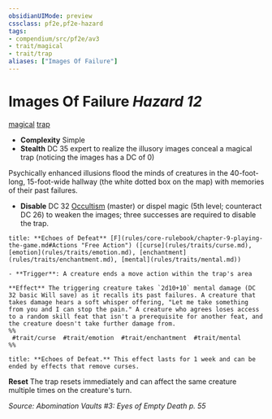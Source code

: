 ```yaml
---
obsidianUIMode: preview
cssclass: pf2e,pf2e-hazard
tags:
- compendium/src/pf2e/av3
- trait/magical
- trait/trap
aliases: ["Images Of Failure"]
---
```

# Images Of Failure *Hazard 12*  
[magical](magical.md "Magical Item Trait")  [trap](trap.md "Trap Hazard Trait")  

- **Complexity** Simple
- **Stealth** DC 35 expert to realize the illusory images conceal a magical trap (noticing the images has a DC of 0)  

Psychically enhanced illusions flood the minds of creatures in the 40-foot-long, 15-foot-wide hallway (the white dotted box on the map) with memories of their past failures.

- **Disable** DC 32 [Occultism](skills.md#Occultism) (master) or dispel magic (5th level; counteract DC 26) to weaken the images; three successes are required to disable the trap.  

```ad-embed-ability
title: **Echoes of Defeat** [F](rules/core-rulebook/chapter-9-playing-the-game.md#Actions "Free Action") ([curse](rules/traits/curse.md), [emotion](rules/traits/emotion.md), [enchantment](rules/traits/enchantment.md), [mental](rules/traits/mental.md))

- **Trigger**: A creature ends a move action within the trap's area

**Effect** The triggering creature takes `2d10+10` mental damage (DC 32 basic Will save) as it recalls its past failures. A creature that takes damage hears a soft whisper offering, "Let me take something from you and I can stop the pain." A creature who agrees loses access to a random skill feat that isn't a prerequisite for another feat, and the creature doesn't take further damage from.  
%%
 #trait/curse  #trait/emotion  #trait/enchantment  #trait/mental 
%%
```
```ad-embed-ability
title: **Echoes of Defeat.** This effect lasts for 1 week and can be ended by effects that remove curses.
```

**Reset** The trap resets immediately and can affect the same creature multiple times on the creature's turn.  

*Source: Abomination Vaults #3: Eyes of Empty Death p. 55*